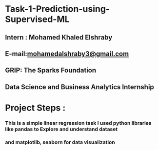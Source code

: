 # Task-1-Prediction-using-Supervised-ML
## Intern : Mohamed Khaled Elshraby
## E-mail:mohamedalshraby3@gmail.com
## GRIP: The Sparks Foundation
## Data Science and Business Analytics Internship

# Project Steps :
### This is a simple linear regression task I used python libraries like pandas to Explore and understand dataset
### and matplotlib, seaborn for data visualization
